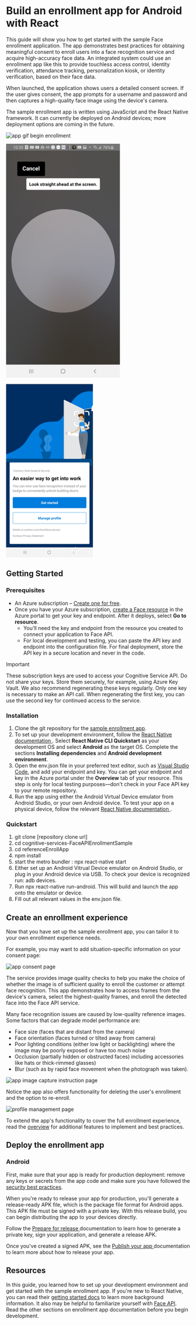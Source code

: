 # Build an enrollment app for Android with React

This guide will show you how to get started with the sample Face enrollment application. The app demonstrates best practices for obtaining meaningful consent to enroll users into a face recognition service and acquire high-accuracy face data. An integrated system could use an enrollment app like this to provide touchless access control, identity verification, attendance tracking, personalization kiosk, or identity verification, based on their face data.

When launched, the application shows users a detailed consent screen. If the user gives consent, the app prompts for a username and password and then captures a high-quality face image using the device's camera.

The sample enrollment app is written using JavaScript and the React Native framework. It can currently be deployed on Android devices; more deployment options are coming in the future.

![app gif begin enrollment](./media/beginning.gif)

![app image  image capture page](./media/enrolling.jpg)

![app gif delete profile](./media/deleteProfile.gif)

## Getting Started

### Prerequisites

* An Azure subscription – [Create one for free](https://azure.microsoft.com/free/cognitive-services/).  
* Once you have your Azure subscription, [create a Face resource](https://portal.azure.com/#create/Microsoft.CognitiveServicesFace) in the Azure portal to get your key and endpoint. After it deploys, select **Go to resource**.  
  * You'll need the key and endpoint from the resource you created to connect your application to Face API.  
  * For local development and testing, you can paste the API key and endpoint into the configuration file. For final deployment, store the API key in a secure location and never in the code.  

> [!IMPORTANT]
> These subscription keys are used to access your Cognitive Service API. Do not share your keys. Store them securely, for example, using Azure Key Vault. We also recommend regenerating these keys regularly. Only one key is necessary to make an API call. When regenerating the first key, you can use the second key for continued access to the service.

### Installation

1. Clone the git repository for the [sample enrollment app](https://github.com/azure-samples/cognitive-services-FaceAPIEnrollmentSample).
1. To set up your development environment, follow the <a href="https://reactnative.dev/docs/environment-setup"  title="React Native documentation"  target="_blank">React Native documentation <span class="docon docon-navigate-external x-hidden-focus"></span></a>. Select **React Native CLI Quickstart** as your development OS and select **Android** as the target OS. Complete the sections **Installing dependencies** and **Android development environment**.
1. Open the env.json file in your preferred text editor, such as [Visual Studio Code](https://code.visualstudio.com/), and add your endpoint and key. You can get your endpoint and key in the Azure portal under the **Overview** tab of your resource. This step is only for local testing purposes&mdash;don't check in your Face API key to your remote repository.
1. Run the app using either the Android Virtual Device emulator from Android Studio, or your own Android device. To test your app on a physical device, follow the relevant <a href="https://reactnative.dev/docs/running-on-device"  title="React Native documentation"  target="_blank">React Native documentation <span class="docon docon-navigate-external x-hidden-focus"></span></a>.

### Quickstart

1. git clone [repository clone url]
1. cd cognitive-services-FaceAPIEnrollmentSample
1. cd referenceEnrollApp
1. npm install
1. start the metro bundler : npx react-native start 
1. Either set up an Android Vitrual Device emulator on Android Studio, or plug in your Android device via USB. To check your device is recognized run: adb devices.
1. Run npx react-native run-android. This will build and launch the app onto the emulator or device. 
1. Fill out all relevant values in the env.json file. 

## Create an enrollment experience  

Now that you have set up the sample enrollment app, you can tailor it to your own enrollment experience needs.

For example, you may want to add situation-specific information on your consent page:

![app consent page](./media/enrollment-app/1_consent1.jpg)

The service provides image quality checks to help you make the choice of whether the image is of sufficient quality to enroll the customer or attempt face recognition. This app demonstrates how to access frames from the device's camera, select the highest-quality frames, and enroll the detected face into the Face API service. 

Many face recognition issues are caused by low-quality reference images. Some factors that can degrade model performance are:
* Face size (faces that are distant from the camera)
* Face orientation (faces turned or tilted away from camera)
* Poor lighting conditions (either low light or backlighting) where the image may be poorly exposed or have too much noise
* Occlusion (partially hidden or obstructed faces) including accessories like hats or thick-rimmed glasses)
* Blur (such as by rapid face movement when the photograph was taken). 

![app image capture instruction page](./media/enrollment-app/4_instruction.jpg)

Notice the app also offers functionality for deleting the user's enrollment and the option to re-enroll.

![profile management page](./media/enrollment-app/10_manage2.jpg)

To extend the app's functionality to cover the full enrollment experience, read the [overview](enrollment-overview.md) for additional features to implement and best practices.

## Deploy the enrollment app

### Android

First, make sure that your app is ready for production deployment: remove any keys or secrets from the app code and make sure you have followed the [security best practices](https://docs.microsoft.com/azure/cognitive-services/cognitive-services-security?tabs=command-line%2Ccsharp).

When you're ready to release your app for production, you'll generate a release-ready APK file, which is the package file format for Android apps. This APK file must be signed with a private key. With this release build, you can begin distributing the app to your devices directly. 

Follow the <a href="https://developer.android.com/studio/publish/preparing#publishing-build"  title="Prepare for release"  target="_blank">Prepare for release <span class="docon docon-navigate-external x-hidden-focus"></span></a> documentation to learn how to generate a private key, sign your application, and generate a release APK.  

Once you've created a signed APK, see the <a href="https://developer.android.com/studio/publish"  title="Publish your app"  target="_blank">Publish your app <span class="docon docon-navigate-external x-hidden-focus"></span></a> documentation to learn more about how to release your app.

## Resources

In this guide, you learned how to set up your development environment and get started with the sample enrollment app. If you're new to React Native, you can read their [getting started docs](https://reactnative.dev/docs/getting-started) to learn more background information. It also may be helpful to familiarize yourself with [Face API](Overview.md). Read the other sections on enrollment app documentation before you begin development.

